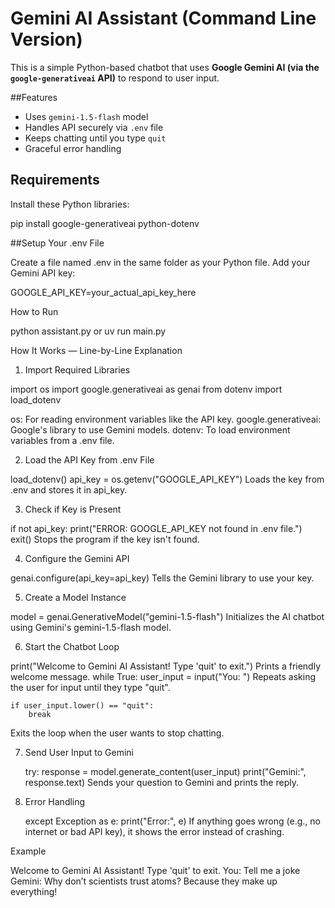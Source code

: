 # Gemini AI Assistant (Command Line Version)

This is a simple Python-based chatbot that uses **Google Gemini AI (via the `google-generativeai` API)** to respond to user input.

##Features

- Uses `gemini-1.5-flash` model
- Handles API securely via `.env` file
- Keeps chatting until you type `quit`
- Graceful error handling


## Requirements

Install these Python libraries:

pip install google-generativeai python-dotenv

##Setup Your .env File

Create a file named .env in the same folder as your Python file. Add your Gemini API key:

GOOGLE_API_KEY=your_actual_api_key_here

How to Run

python assistant.py  or  uv run main.py


How It Works — Line-by-Line Explanation
1. Import Required Libraries

import os
import google.generativeai as genai
from dotenv import load_dotenv

os: For reading environment variables like the API key.
google.generativeai: Google's library to use Gemini models.
dotenv: To load environment variables from a .env file.

2. Load the API Key from .env File

load_dotenv()
api_key = os.getenv("GOOGLE_API_KEY")
Loads the key from .env and stores it in api_key.

3. Check if Key is Present

if not api_key:
    print("ERROR: GOOGLE_API_KEY not found in .env file.")
    exit()
Stops the program if the key isn't found.

4. Configure the Gemini API

genai.configure(api_key=api_key)
Tells the Gemini library to use your key.

5. Create a Model Instance

model = genai.GenerativeModel("gemini-1.5-flash")
Initializes the AI chatbot using Gemini's gemini-1.5-flash model.

6. Start the Chatbot Loop

print("Welcome to Gemini AI Assistant! Type 'quit' to exit.")
Prints a friendly welcome message.
while True:
    user_input = input("You: ")
Repeats asking the user for input until they type "quit".

    if user_input.lower() == "quit":
        break
Exits the loop when the user wants to stop chatting.

7. Send User Input to Gemini

    try:
        response = model.generate_content(user_input)
        print("Gemini:", response.text)
Sends your question to Gemini and prints the reply.

8. Error Handling

    except Exception as e:
        print("Error:", e)
If anything goes wrong (e.g., no internet or bad API key), it shows the error instead of crashing.

Example

Welcome to Gemini AI Assistant! Type 'quit' to exit.
You: Tell me a joke
Gemini: Why don’t scientists trust atoms? Because they make up everything!
